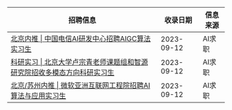 | 招聘信息| 收录日期 | 信息来源 |
|-|-|-|
| [北京内推 \| 中国电信AI研发中心招聘AIGC算法实习生](http://mp.weixin.qq.com/s?__biz=Mzg4NDY1NDU1OA==&mid=2247498686&idx=2&sn=1953344455a1f7fa4d851c798e4ae997&chksm=cfb6530ff8c1da19563150faccbdd4a02a65cbb78dbd86ef894ecd11327e67e951e44d037942#rd) |2023-09-12|AI求职
| [科研实习 \| 北京大学卢宗青老师课题组和智源研究院招收多模态方向科研实习生](http://mp.weixin.qq.com/s?__biz=Mzg4NDY1NDU1OA==&mid=2247498598&idx=1&sn=2988f9a67a3e95c203a04d9c0ac0276e&chksm=cfb653d7f8c1dac1e2a173cc19b215e4a5ba38f15d776462c4ef032c3deec7d06796a6b5ef67#rd) |2023-09-12|AI求职
| [北京/苏州内推 \| 微软亚洲互联网工程院招聘AI算法与应用实习生](http://mp.weixin.qq.com/s?__biz=Mzg4NDY1NDU1OA==&mid=2247498671&idx=2&sn=7f53666842f52065c2cb6b80e5286378&chksm=cfb6531ef8c1da088fe4b85d111df115a510904ad30e4be76da70a333187bee6ff085a176fc7#rd) |2023-09-12|AI求职
